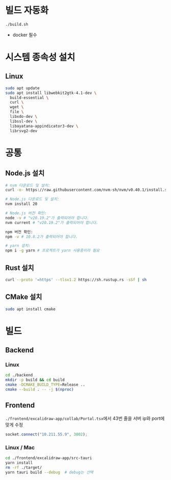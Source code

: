 # 빌드 자동화
```bash
./build.sh
```
- docker 필수

# 시스템 종속성 설치
## Linux
```bash
sudo apt update
sudo apt install libwebkit2gtk-4.1-dev \
  build-essential \
  curl \
  wget \
  file \
  libxdo-dev \
  libssl-dev \
  libayatana-appindicator3-dev \
  librsvg2-dev
```

# 공통
## Node.js 설치

```bash
# nvm 다운로드 및 설치:
curl -o- https://raw.githubusercontent.com/nvm-sh/nvm/v0.40.1/install.sh | bash

# Node.js 다운로드 및 설치:
nvm install 20

# Node.js 버전 확인:
node -v # "v20.19.2"가 출력되어야 합니다.
nvm current # "v20.19.2"가 출력되어야 합니다.

npm 버전 확인:
npm -v # 10.8.2가 출력되어야 합니다.

# yarn 설치:
npm i -g yarn # 프로젝트가 yarn 사용중이라 필요
```

## Rust 설치
```bash
curl --proto '=https' --tlsv1.2 https://sh.rustup.rs -sSf | sh
```

## CMake 설치
```bash
sudo apt install cmake
```

# 빌드
## Backend
### Linux
```bash
cd ./backend
mkdir -p build && cd build
cmake -DCMAKE_BUILD_TYPE=Release ..
cmake --build . -- -j $(nproc)
```

## Frontend
`./frontend/excalidraw-app/collab/Portal.tsx`에서 43번 줄을 서버 ip와 port에 맞게 수정
```typescript
socket.connect("10.211.55.9", 3002);
```
### Linux / Mac
```bash
cd ./frontend/excalidraw-app/src-tauri
yarn install
rm -rf ./target/
yarn tauri build --debug  # debug는 선택
```
